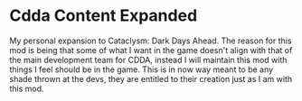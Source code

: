 # Cdda Content Expanded
My personal expansion to Cataclysm: Dark Days Ahead. The reason for this mod is being that some of what I want in the game doesn't align with that of the main development team for CDDA, instead I will maintain this mod with things I feel should be in the game. This is in now way meant to be any shade thrown at the devs, they are entitled to their creation just as I am with this mod.
